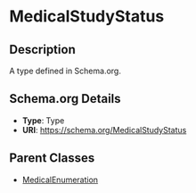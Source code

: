 # MedicalStudyStatus

## Description
A type defined in Schema.org.

## Schema.org Details
- **Type**: Type
- **URI**: https://schema.org/MedicalStudyStatus

## Parent Classes
- [MedicalEnumeration](../MedicalEnumeration.md)

